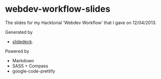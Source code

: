 webdev-workflow-slides
======================

The slides for my Hacktorial 'Webdev Workflow' that I gave on 12/04/2013.


Generated by

* [slidedeck](https://github.com/rmcgibbo/slidedeck).


Powered by

* Markdown
* SASS + Compass
* google-code-prettify
